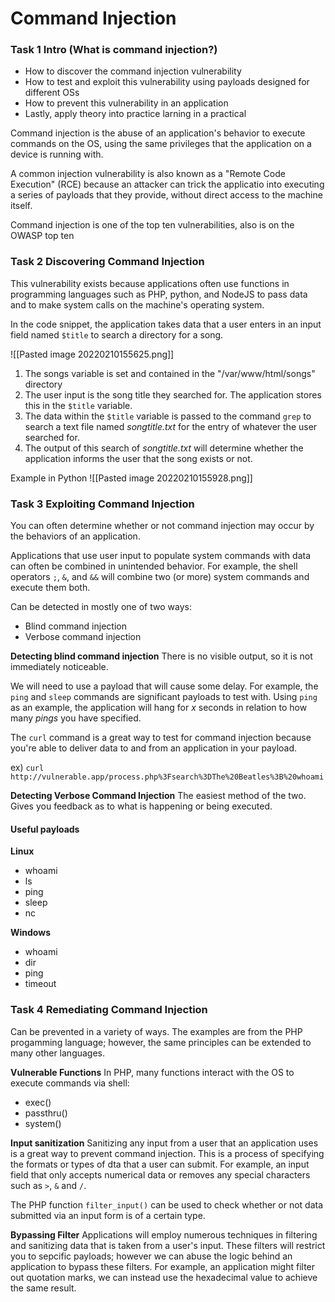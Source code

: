 # Command Injection
### Task 1 Intro (What is command injection?)
- How to discover the command injection vulnerability
- How to test and exploit this vulnerability using payloads designed for different OSs
- How to prevent this vulnerability in an application
- Lastly, apply theory into practice larning in a practical

Command injection is the abuse of an application's behavior to execute commands on the OS, using the same privileges that the application on a device is running with.

A common injection vulnerability is also known as a "Remote Code Execution" (RCE) because an attacker can trick the applicatio into executing a series of payloads that they provide, without direct access to the machine itself.

Command injection is one of the top ten vulnerabilities, also is on the OWASP top ten

### Task 2 Discovering Command Injection
This vulnerability exists because applications often use functions in programming languages such as PHP, python, and NodeJS to pass data and to make system calls on the machine's operating system.

In the code snippet, the application takes data that a user enters in an input field named `$title` to search a directory for a song.

![[Pasted image 20220210155625.png]]

1. The songs variable is set and contained in the "/var/www/html/songs" directory
2. The user input is the song title they searched for. The application stores this in the `$title` variable.
3. The data within the `$title` variable is passed to the command `grep` to search a text file named *songtitle.txt* for the entry of whatever the user searched for.
4. The output of this search of *songtitle.txt* will determine whether the application informs the user that the song exists or not.

Example in Python
![[Pasted image 20220210155928.png]]

### Task 3 Exploiting Command Injection
You can often determine whether or not command injection may occur by the behaviors of an application.

Applications that use user input to populate system commands with data can often be combined in unintended behavior. For example, the shell operators `;`, `&`, and `&&` will combine two (or more) system commands and execute them both.

Can be detected in mostly one of two ways:
- Blind command injection
- Verbose command injection

**Detecting blind command injection**
There is no visible output, so it is not immediately noticeable.

We will need to use a payload that will cause some delay. For example, the `ping` and `sleep` commands are significant payloads to test with. Using `ping` as an example, the application will hang for *x* seconds in relation to how many *pings* you have specified.

The `curl` command is a great way to test for command injection because you're able to deliver data to and from an application in your payload.

ex) `curl http://vulnerable.app/process.php%3Fsearch%3DThe%20Beatles%3B%20whoami`

**Detecting Verbose Command Injection**
The easiest method of the two. Gives you feedback as to what is happening or being executed.

#### **Useful payloads**
**Linux**
- whoami
- ls
- ping
- sleep
- nc

**Windows**
- whoami
- dir
- ping
- timeout

### Task 4 Remediating Command Injection
Can be prevented in a variety of ways. The examples are from the PHP progamming language; however, the same principles can be extended to many other languages.

**Vulnerable Functions**
In PHP, many functions interact with the OS to execute commands via shell:
- exec()
- passthru()
- system()

**Input sanitization**
Sanitizing any input from a user that an application uses is a great way to prevent command injection. This is a process of specifying the formats or types of dta that a user can submit. For example, an input field that only accepts numerical data or removes any special characters such as `>`, `&` and `/`.

The PHP function `filter_input()` can be used to check whether or not data submitted via an input form is of a certain type.

**Bypassing Filter**
Applications will employ numerous techniques in filtering and sanitizing data that is taken from a user's input. These filters will restrict you to sepcific payloads; however we can abuse the logic behind an application to bypass these filters. For example, an application might filter out quotation marks, we can instead use the hexadecimal value to achieve the same result.




